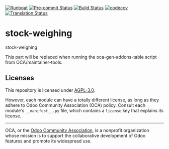 
[![Runboat](https://img.shields.io/badge/runboat-Try%20me-875A7B.png)](https://runboat.odoo-community.org/builds?repo=OCA/stock-weighing&target_branch=18.0)
[![Pre-commit Status](https://github.com/OCA/stock-weighing/actions/workflows/pre-commit.yml/badge.svg?branch=18.0)](https://github.com/OCA/stock-weighing/actions/workflows/pre-commit.yml?query=branch%3A18.0)
[![Build Status](https://github.com/OCA/stock-weighing/actions/workflows/test.yml/badge.svg?branch=18.0)](https://github.com/OCA/stock-weighing/actions/workflows/test.yml?query=branch%3A18.0)
[![codecov](https://codecov.io/gh/OCA/stock-weighing/branch/18.0/graph/badge.svg)](https://codecov.io/gh/OCA/stock-weighing)
[![Translation Status](https://translation.odoo-community.org/widgets/stock-weighing-18-0/-/svg-badge.svg)](https://translation.odoo-community.org/engage/stock-weighing-18-0/?utm_source=widget)

<!-- /!\ do not modify above this line -->

# stock-weighing

stock-weighing

<!-- /!\ do not modify below this line -->

<!-- prettier-ignore-start -->

[//]: # (addons)

This part will be replaced when running the oca-gen-addons-table script from OCA/maintainer-tools.

[//]: # (end addons)

<!-- prettier-ignore-end -->

## Licenses

This repository is licensed under [AGPL-3.0](LICENSE).

However, each module can have a totally different license, as long as they adhere to Odoo Community Association (OCA)
policy. Consult each module's `__manifest__.py` file, which contains a `license` key
that explains its license.

----
OCA, or the [Odoo Community Association](http://odoo-community.org/), is a nonprofit
organization whose mission is to support the collaborative development of Odoo features
and promote its widespread use.
